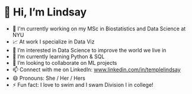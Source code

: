 # 👋 Hi, I’m Lindsay
- 📓 I'm currently working on my MSc in Biostatistics and Data Science at NYU
- 📈 At work I specialize in Data Viz
- 👀 I’m interested in Data Science to improve the world we live in
- 🌱 I’m currently learning Python & SQL
- 💞️ I’m looking to collaborate on ML projects
- 📫 Connect with me on LinkedIn: www.linkedin.com/in/templelindsay 
- 😄 Pronouns: She / Her / Hers
- ⚡ Fun fact: I love to swim and I swam Division I in college!

<!---
templelinds/templelinds is a ✨ special ✨ repository because its `README.md` (this file) appears on your GitHub profile.
You can click the Preview link to take a look at your changes.
--->
